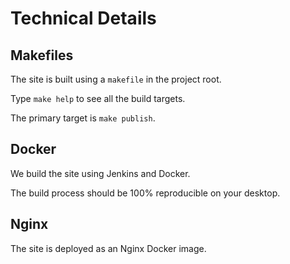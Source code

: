 # Technical Details

## Makefiles

The site is built using a `makefile` in the project root.

Type `make help` to see all the build targets.

The primary target is `make publish`.

## Docker

We build the site using Jenkins and Docker.

The build process should be 100% reproducible on your desktop.

## Nginx

The site is deployed as an Nginx Docker image.
